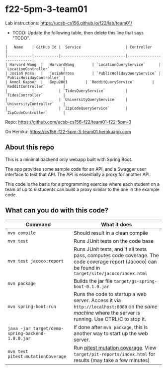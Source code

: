 # f22-5pm-3-team01

Lab instructions: <https://ucsb-cs156.github.io/f22/lab/team01/>

* TODO: Update the following table, then delete this line that says "TODO".

```
|   Name    | GitHub Id |  Service                    | Controller                |
|-----------|-----------|-----------------------------|---------------------------| 
| Harvard Wang  |   HarvardWang        | `LocationQueryService`      | `LocationController`      |   
| Josiah Ross   |   josiahnross        | `PublicHolidayQueryService` | `PublicHolidayController` |   
| Anmol Kapoor  |   Gopu2001        | `RedditQueryService`        | `RedditController`        |   
|           |           | `TidesQueryService`         | `TidesController`         |   
|           |           | `UniversityQueryService`    | `UniversityController`    |
|           |           | `ZipCodeQueryService`       | `ZipCodeController`       |
```


Repo: https://github.com/ucsb-cs156-f22/team01-f22-5pm-3

On Heroku: https://cs156-f22-5pm-3-team01.herokuapp.com

## About this repo

This is a minimal backend only webapp built with Spring Boot.

The app provides some sample code for an API, and a Swagger user interface
to test that API.  The API is essentially a proxy for another API.

This code is the basis for a programming exercise where each student on a
team of up to 6 students can build a proxy similar to the one in the example code.

## What can you do with this code?

| Command | What it does   |
|----------|---------------------------------------|
| `mvn compile` | Should result in a clean compile |
| `mvn test` | Runs JUnit tests on the code base |
| `mvn test jacoco:report` | Runs JUnit tests, and if all tests pass, computes code coverage.  The code coverage report (Jacoco) can be found in `target/site/jacoco/index.html` |
| `mvn package` | Builds the jar file `target/gs-spring-boot-0.1.0.jar` |
| `mvn spring-boot:run` | Runs the code to startup a web server.  Access it via `http://localhost:8080` on the *same machine* where the server is running.  Use CTRL/C to stop it. |
| `java -jar target/demo-spring-backend-1.0.0.jar` | If done after `mvn package`, this is another way to start up the web server.|
| `mvn test pitest:mutationCoverage` | Run [pitest mutation coverage](https://pitest.org).  View `target/pit-reports/index.html` for results (may take a few minutes)|
